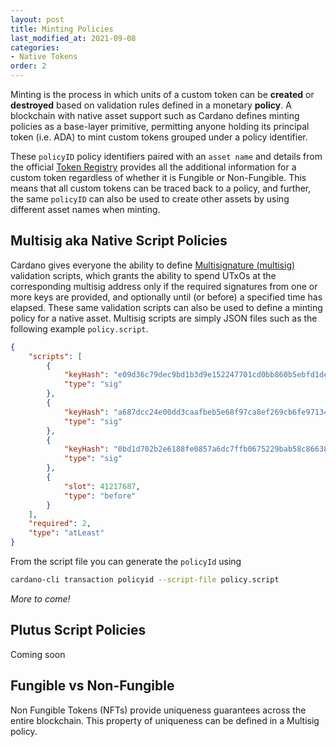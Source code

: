 ```yaml
---
layout: post
title: Minting Policies
last_modified_at: 2021-09-08
categories:
- Native Tokens
order: 2
---
```


Minting is the process in which units of a custom token can be **created** or **destroyed** based on validation rules defined in a monetary **policy**. A blockchain with native asset support such as Cardano defines minting policies as a base-layer primitive, permitting anyone holding its principal token (i.e. ADA) to mint custom tokens grouped under a policy identifier.

These `policyID` policy identifiers paired with an `asset name` and details from the official [Token Registry](https://github.com/cardano-foundation/cardano-token-registry/tree/master/mappings) provides all the additional information for a custom token regardless of whether it is Fungible or Non-Fungible. This means that all custom tokens can be traced back to a policy, and further, the same `policyID` can also be used to create other assets by using different asset names when minting. 

## Multisig aka Native Script Policies
Cardano gives everyone the ability to define [Multisignature (multisig)](https://github.com/input-output-hk/cardano-node/blob/c6b574229f76627a058a7e559599d2fc3f40575d/doc/reference/simple-scripts.md) validation scripts, which grants the ability to spend UTxOs at the corresponding multisig address only if the required signatures from one or more keys are provided, and optionally until (or before) a specified time has elapsed. These same validation scripts can also be used to define a minting policy for a native asset. Multisig scripts are simply JSON files such as the following example `policy.script`.

```json
{
    "scripts": [
        {
            "keyHash": "e09d36c79dec9bd1b3d9e152247701cd0bb860b5ebfd1de8abb6735a",
            "type": "sig"
        },
        {
            "keyHash": "a687dcc24e00dd3caafbeb5e68f97ca8ef269cb6fe971345eb951756",
            "type": "sig"
        },
        {
            "keyHash": "0bd1d702b2e6188fe0857a6dc7ffb0675229bab58c86638ffa87ed6d",
            "type": "sig"
        },
        {
            "slot": 41217687,
            "type": "before"
        }
    ],
    "required": 2,
    "type": "atLeast"
}
```

From the script file you can generate the `policyId` using

```bash
cardano-cli transaction policyid --script-file policy.script
```

 _More to come!_

## Plutus Script Policies
Coming soon

## Fungible vs Non-Fungible 
Non Fungible Tokens (NFTs) provide uniqueness guarantees across the entire blockchain.
This property of uniqueness can be defined in a Multisig policy.

